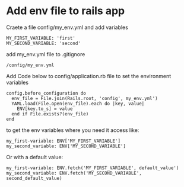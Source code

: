 # Add env file to rails app

Craete a file config/my_env.yml and add variables

```
MY_FIRST_VARIABLE: 'first'
MY_SECOND_VARIABLE: 'second'
```

add my_env.yml file to .gitignore

```
/config/my_env.yml
```

Add Code below to config/application.rb file to set the environment variables

```
config.before_configuration do
  env_file = File.join(Rails.root, 'config', my_env.yml')
  YAML.load(File.open(env_file).each do |key, value|
    ENV[key.to_s] = value
  end if File.exists?(env_file)
end
```

to get the env variables where you need it access like:

```
my_first-variable: ENV['MY_FIRST_VARIABLE']
my_second_variable: ENV['MY_SECOND_VARIABLE']
```

Or with a default value:

```
my_first-variable: ENV.fetch('MY_FIRST_VARIABLE', default_value')
my_second_variable: ENV.fetch('MY_SECOND_VARIABLE', second_default_value)
```
